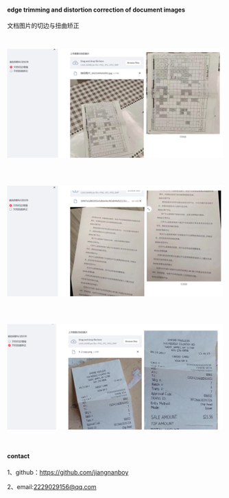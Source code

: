 #### edge trimming and distortion correction of document images
文档图片的切边与扭曲矫正

<br/>
<p align="center">
  <a>
    <img src="data/1.png">
  </a>
</p>
<br/>

<br/>
<p align="center">
  <a>
    <img src="data/2.png">
  </a>
</p>
<br/>


<br/>
<p align="center">
  <a>
    <img src="data/3.png">
  </a>
</p>
<br/>

#### contact

1、github：https://github.com/jiangnanboy

2、email:2229029156@qq.com


